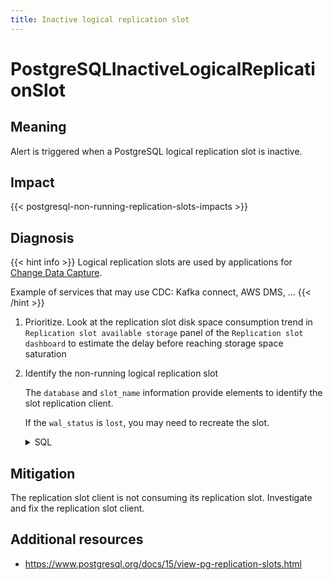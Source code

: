 ```yaml
---
title: Inactive logical replication slot
---
```


# PostgreSQLInactiveLogicalReplicationSlot

## Meaning

Alert is triggered when a PostgreSQL logical replication slot is inactive.

## Impact

{{< postgresql-non-running-replication-slots-impacts >}}

## Diagnosis

{{< hint info >}}
Logical replication slots are used by applications for [Change Data Capture](https://www.postgresql.org/docs/current/logical-replication.html).

Example of services that may use CDC: Kafka connect, AWS DMS, ...
{{< /hint >}}

1. Prioritize. Look at the replication slot disk space consumption trend in `Replication slot available storage` panel of the  `Replication slot dashboard` to estimate the delay before reaching storage space saturation

2. Identify the non-running logical replication slot

    The `database` and `slot_name` information provide elements to identify the slot replication client.

    If the `wal_status` is `lost`, you may need to recreate the slot.

    <details>
    <summary>SQL</summary>

    {{% sql "sql/list-replication-slots.sql" %}}

    </details>

## Mitigation

The replication slot client is not consuming its replication slot. Investigate and fix the replication slot client.

## Additional resources

- <https://www.postgresql.org/docs/15/view-pg-replication-slots.html>
